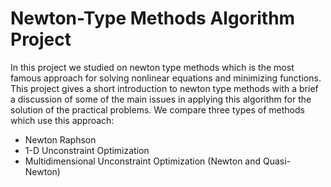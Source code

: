 # Newton-Type Methods Algorithm Project

In this project we studied on newton type methods which is the most famous approach for solving nonlinear equations and minimizing functions. This project gives a short introduction to newton type methods with a brief a discussion of some of the main issues in applying this algorithm for the solution of the practical problems. We compare three types of methods which use this approach:

* Newton Raphson
* 1-D Unconstraint Optimization
* Multidimensional Unconstraint Optimization (Newton and Quasi-Newton)
